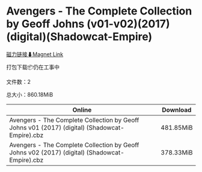 # Avengers - The Complete Collection by Geoff Johns (v01-v02)(2017)(digital)(Shadowcat-Empire)

[磁力链接⬇Magnet Link](magnet:?xt=urn:btih:36abf748d21671b845761f8a260bd601fbf524f6&dn=Avengers%20-%20The%20Complete%20Collection%20by%20Geoff%20Johns%20%28v01-v02%29%282017%29%28digital%29%28Shadowcat-Empire%29)

打包下载📦仍在工事中

文件数：2

总大小：860.18MiB

Online | Download
--- | ---
Avengers - The Complete Collection by Geoff Johns v01 (2017) (digital) (Shadowcat-Empire).cbz | 481.85MiB
Avengers - The Complete Collection by Geoff Johns v02 (2017) (digital) (Shadowcat-Empire).cbz | 378.33MiB
